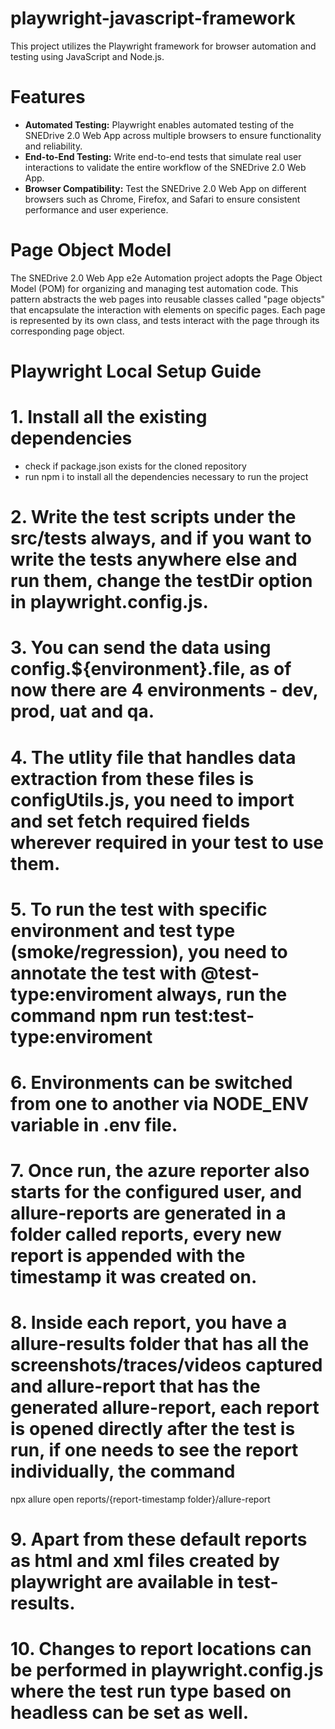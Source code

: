 # playwright-javascript-framework
This project utilizes the Playwright framework for browser automation and testing using JavaScript and Node.js.

# Features

- **Automated Testing:** Playwright enables automated testing of the SNEDrive 2.0 Web App across multiple browsers to ensure functionality and reliability.
- **End-to-End Testing:** Write end-to-end tests that simulate real user interactions to validate the entire workflow of the SNEDrive 2.0 Web App.
- **Browser Compatibility:** Test the SNEDrive 2.0 Web App on different browsers such as Chrome, Firefox, and Safari to ensure consistent performance and user experience.

# Page Object Model
The SNEDrive 2.0 Web App e2e Automation project adopts the Page Object Model (POM) for organizing and managing test automation code.
This pattern abstracts the web pages into reusable classes called "page objects" that encapsulate the interaction with elements on specific pages.
Each page is represented by its own class, and tests interact with the page through its corresponding page object.

# Playwright Local Setup Guide
# 1. Install all the existing dependencies
  - check if package.json exists for the cloned repository
  - run npm i to install all the dependencies necessary to run the project
# 2. Write the test scripts under the src/tests always, and if you want to write the tests anywhere else and run them, change the testDir option in playwright.config.js. 
# 3. You can send the data using config.${environment}.file, as of now there are 4 environments - dev, prod, uat and qa.
# 4. The utlity file that handles data extraction from these files is configUtils.js, you need to import and set fetch required fields wherever required in your test to use them.
# 5. To run the test with specific environment and test type (smoke/regression), you need to annotate the test with @test-type:enviroment always, run the command npm run test:test-type:enviroment
# 6. Environments can be switched from one to another via NODE_ENV variable in .env file.
# 7. Once run, the azure reporter also starts for the configured user, and allure-reports are generated in a folder called reports, every new report is appended with the timestamp it was created on.
# 8. Inside each report, you have a allure-results folder that has all the screenshots/traces/videos captured and allure-report that has the generated allure-report, each report is opened directly after the test is run, if one needs to see the report individually, the command 
  npx allure open reports/{report-timestamp folder}/allure-report
# 9. Apart from these default reports as html and xml files created by playwright are available in test-results. 
# 10. Changes to report locations can be performed in playwright.config.js where the test run type based on headless can be set as well.
